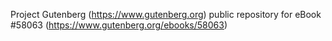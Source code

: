 Project Gutenberg (https://www.gutenberg.org) public repository for
eBook #58063 (https://www.gutenberg.org/ebooks/58063)
